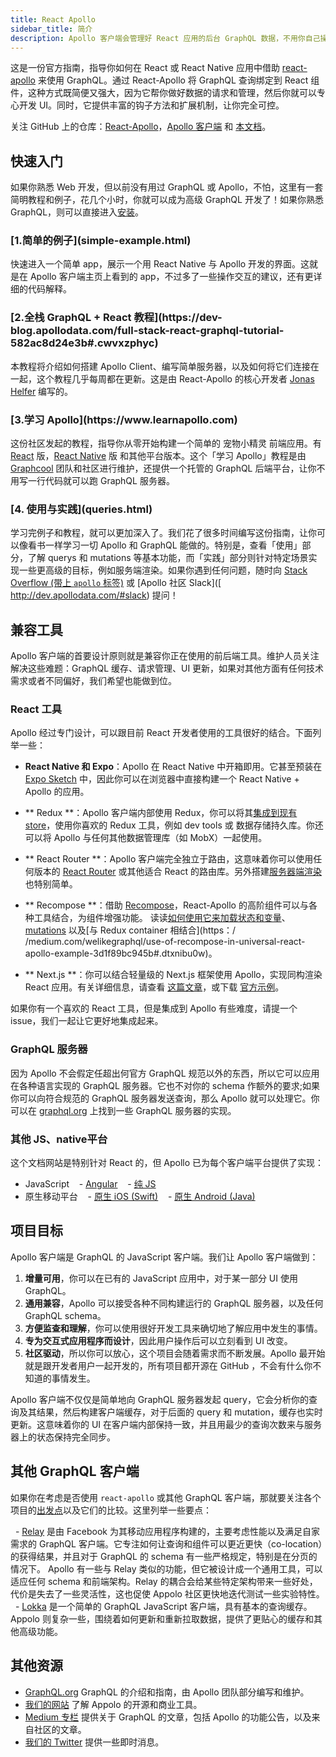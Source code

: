 ```yaml
---
title: React Apollo
sidebar_title: 简介
description: Apollo 客户端会管理好 React 应用的后台 GraphQL 数据，不用你自己操心。
---
```


这是一份官方指南，指导你如何在 React 或 React Native 应用中借助 [react-apollo](https://github.com/apollographql/react-apollo) 来使用 GraphQL。通过 React-Apollo 将 GraphQL 查询绑定到 React 组件，这种方式既简便又强大，因为它帮你做好数据的请求和管理，然后你就可以专心开发 UI。同时，它提供丰富的钩子方法和扩展机制，让你完全可控。

关注 GitHub 上的仓库：[React-Apollo](https://github.com/apollographql/react-apollo)，[Apollo 客户端](https://github.com/apollographql/apollo-client) 和 [本文档](https://github.com/apollographql/react-docs)。

<h2 id="tutorials">快速入门</h2>

如果你熟悉 Web 开发，但以前没有用过 GraphQL 或 Apollo，不怕，这里有一套简明教程和例子，花几个小时，你就可以成为高级 GraphQL 开发了！如果你熟悉 GraphQL，则可以直接进入[安装](initialization.html)。

<h3 id="simple-example"> [1.简单的例子](simple-example.html)</h3>

快速进入一个简单 app，展示一个用 React Native 与 Apollo 开发的界面。这就是在 Apollo 客户端主页上看到的 app，不过多了一些操作交互的建议，还有更详细的代码解释。

<h3 id="full-stack-graphql"> [2.全栈 GraphQL + React 教程](https://dev-blog.apollodata.com/full-stack-react-graphql-tutorial-582ac8d24e3b#.cwvxzphyc)</h3>

本教程将介绍如何搭建 Apollo Client、编写简单服务器，以及如何将它们连接在一起，这个教程几乎每周都在更新。这是由 React-Apollo 的核心开发者 [Jonas Helfer](https://twitter.com/helferjs) 编写的。

<h3 id="learn-apollo"> [3.学习 Apollo](https://www.learnapollo.com)</h3>

这份社区发起的教程，指导你从零开始构建一个简单的 宠物小精灵 前端应用。有 [React](https://www.learnapollo.com/tutorial-react/react-01) 版，[React Native](https://www.learnapollo.com/tutorial-react-native/react-native-01) 版        和其他平台版本。这个「学习 Apollo」教程是由 [Graphcool](https://www.graph.cool/) 团队和社区进行维护，还提供一个托管的 GraphQL 后端平台，让你不用写一行代码就可以跑 GraphQL 服务器。

<h3 id="usage-recipes"> [4. 使用与实践](queries.html)</h3>

学习完例子和教程，就可以更加深入了。我们花了很多时间编写这份指南，让你可以像看书一样学习一切 Apollo 和 GraphQL 能做的。特别是，查看「使用」部分，了解 querys 和 mutations 等基本功能，而「实践」部分则针对特定场景实现一些更高级的目标，例如服务端渲染。如果你遇到任何问题，随时向 [Stack Overflow (带上 `apollo` 标签)](http://stackoverflow.com/questions/tagged/apollo) 或 [Apollo 社区 Slack]([ http://dev.apollodata.com/#slack) 提问！

<h2 id="compatibility">兼容工具</h2>

Apollo 客户端的首要设计原则就是兼容你正在使用的前后端工具。维护人员关注解决这些难题：GraphQL 缓存、请求管理、UI 更新，如果对其他方面有任何技术需求或者不同偏好，我们希望也能做到位。

<h3 id="react-toolbox">React 工具</h3>

Apollo 经过专门设计，可以跟目前 React 开发者使用的工具很好的结合。下面列举一些：

- **React Native 和 Expo**：Apollo 在 React Native 中开箱即用。它甚至预装在 [Expo Sketch](https://sketch.expo.io/H1QdWZUjg) 中，因此你可以在浏览器中直接构建一个 React Native + Apollo 的应用。

- ** Redux **：Apollo 客户端内部使用 Redux，你可以将其[集成到现有 store](redux.html)，使用你喜欢的 Redux 工具，例如 dev tools 或 数据存储持久库。你还可以将 Apollo 与任何其他数据管理库（如 MobX）一起使用。

- ** React Router **：Apollo 客户端完全独立于路由，这意味着你可以使用任何版本的 [React Router](https://github.com/ReactTraining/react-router) 或其他适合 React 的路由库。另外搭建[服务器端渲染](http://dev.apollodata.com/react/server-side-rendering.html)也特别简单。

- ** Recompose **：借助 [Recompose](https://github.com/acdlite/recompose)，React-Apollo 的高阶组件可以与各种工具结合，为组件增强功能。 读读[如何使用它来加载状态和变量](https://dev-blog.apollodata.com/simplify-your-react-components-with-apollo-and-recompose-8b9e302dea51#.z7tbkf8er)、[mutations](https://medium.com/front-end-developers/how-i-write-mutations-in-apollo-w-recompose-1c0ab06ef4ea#.iobufopba) 以及[与 Redux container 相结合](https：/ /medium.com/welikegraphql/use-of-recompose-in-universal-react-apollo-example-3d1f89bc945b#.dtxnibu0w)。

- ** Next.js **：你可以结合轻量级的 Next.js 框架使用 Apollo，实现同构渲染 React 应用。有关详细信息，请查看 [这篇文章](https://dev-blog.apollodata.com/whats-next-js-for-apollo-e4dfe835d070)，或下载 [官方示例](https://github.com/zeit/next.js/tree/master/examples/with-apollo)。

如果你有一个喜欢的 React 工具，但是集成到 Apollo  有些难度，请提一个 issue，我们一起让它更好地集成起来。

<h3 id="graphql-servers"> GraphQL 服务器</h3>

因为 Apollo 不会假定任超出何官方 GraphQL 规范以外的东西，所以它可以应用在各种语言实现的 GraphQL 服务器。它也不对你的 schema 作额外的要求;如果你可以向符合规范的 GraphQL 服务器发送查询，那么 Apollo 就可以处理它。你可以在 [graphql.org](http://graphql.org/code/#server-libraries) 上找到一些 GraphQL 服务器的实现。

<h3 id="other-platforms">其他 JS、native平台</h3>

这个文档网站是特别针对 React 的，但 Apollo 已为每个客户端平台提供了实现：

- JavaScript
   - [Angular](http://dev.apollodata.com/angular)
   - [纯 JS](http://dev.apollodata.com/core)
- 原生移动平台
   - [原生 iOS (Swift)](http://dev.apollodata.com/ios/)
   - [原生 Android (Java)](https://github.com/apollographql/apollo-android)

<h2 id="goals">项目目标</h2>

Apollo 客户端是 GraphQL 的 JavaScript 客户端。我们让 Apollo 客户端做到：

1. **增量可用**，你可以在已有的 JavaScript 应用中，对于某一部分 UI 使用 GraphQL。
2. **通用兼容**，Apollo 可以接受各种不同构建运行的 GraphQL 服务器，以及任何 GraphQL schema。
3. **方便监查和理解**，你可以使用很好开发工具来确切地了解应用中发生的事情。
4. **专为交互式应用程序而设计**，因此用户操作后可以立刻看到 UI 改变。
5. **社区驱动**，所以你可以放心，这个项目会随着需求而不断发展。Apollo 最开始就是跟开发者用户一起开发的，所有项目都开源在 GitHub ，不会有什么你不知道的事情发生。

Apollo 客户端不仅仅是简单地向 GraphQL 服务器发起 query，它会分析你的查询及其结果，然后构建客户端缓存，对于后面的 query 和 mutation，缓存也实时更新。这意味着你的 UI 在客户端内部保持一致，并且用最少的查询次数来与服务器上的状态保持完全同步。

<h2 id="comparison">其他 GraphQL 客户端</h2>

如果你在考虑是否使用 `react-apollo` 或其他 GraphQL 客户端，那就要关注各个项目的[出发点](#goals)以及它们的比较。这里列举一些要点：

  - [Relay](https://facebook.github.io/relay/) 是由 Facebook 为其移动应用程序构建的，主要考虑性能以及满足自家需求的 GraphQL 客户端。它专注如何让查询和组件可以更近更快（co-location）的获得结果，并且对于 GraphQL 的 schema 有一些严格规定，特别是在分页的情况下。 Apollo 有一些与 Relay 类似的功能，但它被设计成一个通用工具，可以适应任何 schema 和前端架构。Relay 的耦合会给某些特定架构带来一些好处，代价是失去了一些灵活性，这也促使 Appolo 社区更快地迭代测试一些实验特性。
  - [Lokka](https://github.com/kadirahq/lokka) 是一个简单的 GraphQL JavaScript 客户端，具有基本的查询缓存。Appolo 则复杂一些，围绕着如何更新和重新拉取数据，提供了更贴心的缓存和其他高级功能。

<h2 id="learn-more">其他资源</h2>

- [GraphQL.org](http://graphql.org) GraphQL 的介绍和指南，由 Apollo 团队部分编写和维护。
- [我们的网站](http://www.apollodata.com/) 了解 Appolo 的开源和商业工具。
- [Medium 专栏](https://medium.com/apollo-stack) 提供关于 GraphQL 的文章，包括 Apollo 的功能公告，以及来自社区的文章。
- [我们的 Twitter](https://twitter.com/apollographql) 提供一些即时消息。
